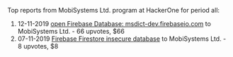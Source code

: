 Top reports from MobiSystems Ltd. program at HackerOne for period all:

1. 12-11-2019 [open Firebase Database: msdict-dev.firebaseio.com](https://hackerone.com/reports/736283) to MobiSystems Ltd. - 66 upvotes, $66
2. 07-11-2019 [Firebase Firestore insecure database](https://hackerone.com/reports/731724) to MobiSystems Ltd. - 8 upvotes, $8
